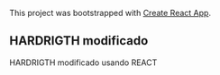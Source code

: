 This project was bootstrapped with [Create React App](https://github.com/facebook/create-react-app).

## HARDRIGTH modificado

HARDRIGTH modificado usando REACT